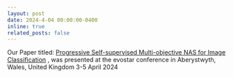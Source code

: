 ```yaml
---
layout: post
date: 2024-4-04 00:00:00-0400
inline: true
related_posts: false
---
```


Our Paper titled: [Progressive Self-supervised Multi-objective NAS for Image Classification](https://link.springer.com/chapter/10.1007/978-3-031-56855-8_11) , was presented at the evostar conference in Aberystwyth, Wales, United Kingdom
3-5 April 2024
